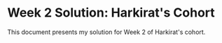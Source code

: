 # Week 2 Solution: Harkirat's Cohort

This document presents my solution for Week 2 of Harkirat's cohort.

